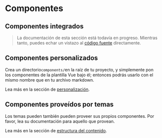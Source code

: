 # Componentes

## Componentes integrados

> La documentación de esta sección está todavía en progreso. Mientras tanto, puedes echar un vistazo al [código fuente](https://github.com/slidevjs/slidev/blob/main/packages/client/builtin) directamente.

## Componentes personalizados

Crea un directorio`components/`en la raíz de tu proyecto, y simplemente pon los componentes de la plantilla Vue bajo él; entonces podrás usarlo con el mismo nombre que en tu archivo markdown.

Lea más en la sección de [personalización](/custom/directory-structure#components).

## Componentes proveídos por temas


Los temas pueden también pueden proveer sus propios componentes. Por favor, lea su documentación para aquello que provean. 


Lea más en la sección de [estructura del contenido](/custom/directory-structure).
